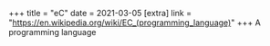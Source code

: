 +++
title = "eC"
date = 2021-03-05
[extra]
link = "https://en.wikipedia.org/wiki/EC_(programming_language)"
+++
A programming language

